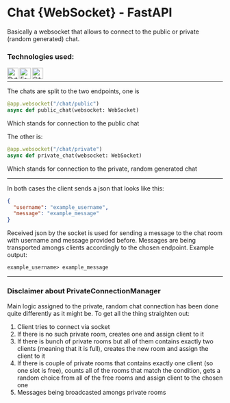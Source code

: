 # Chat {WebSocket} - FastAPI
Basically a websocket that allows to connect to the public or private (random generated) chat.

### Technologies used:

<img align = "left" alt = "Python" width = "26px" src = "https://user-images.githubusercontent.com/79079000/118809383-da383580-b8aa-11eb-9b90-b36be1ebd84a.png" />
<img align = "left" alt = "FastAPI" width = "26px" src = "https://user-images.githubusercontent.com/79079000/125871360-23548c10-f1f7-4b42-ad6b-ed8eaec20490.png" />
<img align = "left" alt = "Git" width = "26px" src = "https://user-images.githubusercontent.com/79079000/118809398-e1f7da00-b8aa-11eb-809d-bef2203df08d.png" />

<br />

----
The chats are split to the two endpoints, one is 
```python
@app.websocket("/chat/public")
async def public_chat(websocket: WebSocket)
```
Which stands for connection to the public chat

The other is:
```python
@app.websocket("/chat/private")
async def private_chat(websocket: WebSocket)
```
Which stands for connection to the private, random generated chat

----

In both cases the client sends a json that looks like this:
```json
{
  "username": "example_username",
  "message": "example_message"
}
```

Received json by the socket is used for sending a message to the chat room with username and message provided before.
Messages are being transported amongs clients accordingly to the chosen endpoint.
Example output:
```text
example_username> example_message 
```
----
### Disclaimer about PrivateConnectionManager
Main logic assigned to the private, random chat connection has been done quite differently as it might be.
To get all the thing straighten out: <br>
1) Client tries to connect via socket
2) If there is no such private room, creates one and assign client to it
3) If there is bunch of private rooms but all of them contains exactly two clients (meaning that it is full), creates the new room and assign the client to it
4) If there is couple of private rooms that contains exactly one client (so one slot is free), counts all of the rooms that match the condition, gets a random choice from all of the free rooms and assign client to the chosen one
5) Messages being broadcasted amongs private rooms
